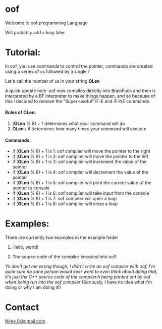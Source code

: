 # oof
Welcome to oof programming Language

Will probably add a loop later

# Tutorial:

In oof, you use commands to control the pointer, commands are created using a series of ```o```s followed by a single ```f```

Let's call the number of ```o```s in your string **OLen**

A quick update note: oof now compiles directly into BrainFuck and then is interpreted by a BF interpreter to make things happen, and so because of this I decided to remove the "Super-useful" IF-E and IF-NE commands.

#### Rules of **OLen**:

1) (**OLen** % 8) + 1 determines what your command will do
2) **OLen** / 8 determines how many times your command will execute

#### Commands:

- if (**OLen** % 8) + 1 is 1: oof compiler will move the pointer to the right
- if (**OLen** % 8) + 1 is 2: oof compiler will move the pointer to the left
- if (**OLen** % 8) + 1 is 3: oof compiler will increment the value of the pointer
- if (**OLen** % 8) + 1 is 4: oof compiler will decrement the value of the pointer
- if (**OLen** % 8) + 1 is 5: oof compiler will print the current value of the pointer to console
- if (**OLen** % 8) + 1 is 6: oof compiler will take input from the console
- if (**OLen** % 8) + 1 is 7: oof compiler will open a loop
- if (**OLen** % 8) + 1 is 8: oof compiler will close a loop

# Examples:

There are currently two examples in the example folder

1) Hello, world!

2) The source code of the compiler encoded into oof!

*Yo don't get me wrong though, I didn't write an oof compiler with oof, I'm quite sure no sane person would ever want to even think about doing that, it's just the C++ source code of the compiler.h being printed out by oof when being run into the oof compiler* (Seriously, I have no idea what I'm doing or why I am doing it!)

# Contact

Nirex.0@gmail.com

